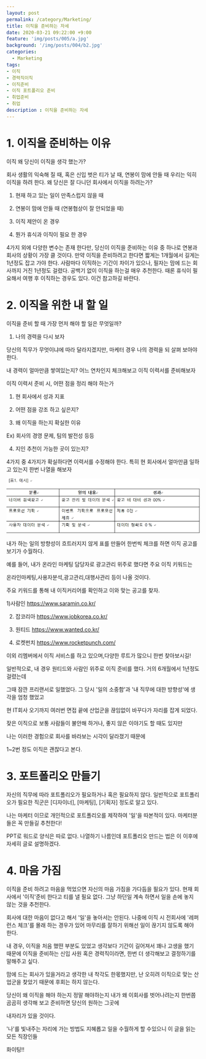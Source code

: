 ```yaml
---
layout: post
permalink: /category/Marketing/
title: 이직을 준비하는 자세
date: 2020-03-21 09:22:00 +9:00
feature: 'img/posts/005/a.jpg'
background: '/img/posts/004/b2.jpg'
categories:
  - Marketing
tags:
- 이직
- 경력직이직
- 이직준비
- 이직 포트폴리오 준비
- 취업준비
- 취업  
description : 이직을 준비하는 자세
---
```


# **1.**  이직을 준비하는 이유

이직 왜 당신이 이직을 생각 했는가?

회사 생활의 익숙해 질 때, 혹은 신입 벗은 티가 날 때, 연봉이 맘에 안들 때 우리는 익히 이직을 하려 한다. 왜 당신은 잘 다니던 회사에서 이직을 하려는가?



1. 현재 하고 있는 일이 만족스럽지 않을 때

2. 연봉이 맘에 안들 때 (연봉협상이 잘 안되었을 때)

3. 이직 제안이 온 경우

4. 뭔가 휴식과 이직이 필요 한 경우



4가지 외에 다양한 변수는 존재 한다만, 당신이 이직을 준비하는 이유 중 하나로 연봉과 회사의 상황이 가장 클 것이다. 만약 이직을 준비하려고 한다면 짧게는 1개월에서 길게는 1년정도 잡고 가야 한다. 사람마다 이직하는 기간이 차이가 있으나, 필자는 맘에 드는 회사까지 거진 1년정도 걸렸다. 공백기 없이 이직을 하는걸 매우 추천한다. 때론 휴식이 필요해서 여행 후 이직하는 경우도 있다. 이건 참고하길 바란다.



#  2.  이직을 위한 내 할 일

이직을 준비 할 때 가장 먼저 해야 할 일은 무엇일까?



1. 나의 경력을 다시 보자

당신의 직무가 무엇이냐에 따라 달라지겠지만, 마케터 경우 나의 경력을 되 살펴 보아야 한다.

내 경력이 얼마만큼 쌓여있는지? 어느 연차인지 체크해보고 이직 이력서를 준비해보자

이직 이력서 준비 시, 어떤 점을 정리 해야 하는가

1)   현 회사에서 성과 지표

2)   어떤 점을 강조 하고 싶은지?

3)   왜 이직을 하는지 확실한 이유

Ex) 회사의 경영 문제, 팀의 발전성 등등

4)   지인 추천이 가능한 곳이 있는지?



4가지 중 4가지가 확실하다면 이력서를 수정해야 한다. 특히 현 회사에서 얼마만큼 일하고 있는지 한번 나열을 해보자



![표](/img/posts/005/C1.jpg)





내가 하는 일의 방향성이 흐트러지지 않게 표를 만들어 한번씩 체크를 하면 이직 공고를 보기가 수월하다.

예를 들어, 내가 온라인 마케팅 담당자로 광고관리 위주로 했다면 주요 이직 키워드는

온라인마케팅,사용자분석,광고관리,대행사관리 등이 나올 것이다.



주요 키워드를 통해 내 이직커리어를 확인하고 이와 맞는 공고를 찾자.

1)사람인  https://www.saramin.co.kr/

2) 잡코리아  https://www.jobkorea.co.kr/

3) 원티드  https://www.wanted.co.kr/

4) 로켓펀치  https://www.rocketpunch.com/



이외 리멤버에서 이직 서비스를 하고 있으며,다양한 루트가 많으니 한번 찾아보시길!

일반적으로, 내 경우 원티드와 사람인 위주로 이직 준비를 했다. 거의 6개월에서 1년정도 걸렸는데

그때 잠깐 프리랜서로 일했었다. 그 당시 '일의 소중함'과 '내 직무에 대한 방향성'에 생각을 엄청 했었고

현 IT회사 오기까지 여러번 면접 끝에 산업군을 끊임없이 바꾸다가 자리를 잡게 되었다.



잦은 이직으로 보통 사람들이 불안해 하거나, 좋지 않은 이야기도 할 때도 있지만

나는 이러한 경험으로 회사를 바라보는 시각이 달라졌기 때문에

1~2번 정도 이직은 괜찮다고 본다.





# 3. 포트폴리오 만들기

자신의 직무에 따라 포트폴리오가 필요하거나 혹은 필요하지 않다. 일반적으로 포트폴리오가 필요한 직군은 [디자이너], [마케팅], [기획자] 정도로 알고 있다.

나는 마케터 이므로 개인적으로 포트폴리오를 제작하여 '일'을 따본적이 있다. 마케터분들은 꼭 만들길 추천한다!

PPT로 워드로 양식은 따로 없다. 나열하기 나름인데 포트폴리오 만드는 법은 이 이후에 자세히 글로 설명하겠다.



# 4. 마음 가짐

이직을 준비 하려고 마음을 먹었으면 자신의 마음 가짐을 가다듬을 필요가 있다. 현재 회사에서 '이직'준비 한다고 티를 낼 필요 없다. 그냥 하던일 계속 하면서 일을 손에 놓지 않는 것을 추천한다.

회사에 대한 마음이 없다고 해서 '일'을 놓아서는 안된다. 나중에 이직 시 전회사에 '레퍼런스 체크'를 몰래 하는 경우가 있어 마무리를 잘하기 위해선 일이 끊기지 않도록 해야 한다.

내 경우, 이직을 처음 했떤 부분도 있었고 생각보다 기간이 길어져서 꽤나 고생을 했기 때문에 이직을 준비하는 신입 사원 혹은 경력직이라면, 한번 더 생각해보고 결정하기를 말해주고 싶다.

맘에 드는 회사가 있을거라고 생각한 내 착각도 한몫했지만, 난 오히려 이직으로 맞는 산업군을 찾았기 때문에 후회는 하지 않는다.

당신이 왜 이직을 해야 하는지 정말 해야하는지 내가 왜 이회사를 벗어나려는지 한번쯤 곰곰히 생각해 보고 준비하면 당신의 원하는 그곳에

내자리가 있을 것이다.

'나'를 빛내주는 자리에 가는 방법도 지혜롭고 일을 수월하게 할 수있으니 이 글을 읽는 모든 직장인들

화이팅!!

